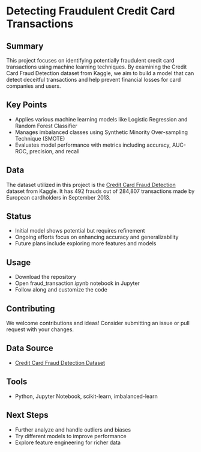 # Detecting Fraudulent Credit Card Transactions

## Summary  
This project focuses on identifying potentially fraudulent credit card transactions using machine learning techniques. By examining the Credit Card Fraud Detection dataset from Kaggle, we aim to build a model that can detect deceitful transactions and help prevent financial losses for card companies and users.

## Key Points
- Applies various machine learning models like Logistic Regression and Random Forest Classifier
- Manages imbalanced classes using Synthetic Minority Over-sampling Technique (SMOTE)  
- Evaluates model performance with metrics including accuracy, AUC-ROC, precision, and recall

## Data  
The dataset utilized in this project is the [Credit Card Fraud Detection](https://www.kaggle.com/mlg-ulb/creditcardfraud) dataset from Kaggle. It has 492 frauds out of 284,807 transactions made by European cardholders in September 2013.

## Status  
- Initial model shows potential but requires refinement
- Ongoing efforts focus on enhancing accuracy and generalizability 
- Future plans include exploring more features and models

## Usage
- Download the repository
- Open fraud_transaction.ipynb notebook in Jupyter
- Follow along and customize the code

## Contributing
We welcome contributions and ideas! Consider submitting an issue or pull request with your changes.

## Data Source  
- [Credit Card Fraud Detection Dataset](https://www.kaggle.com/mlg-ulb/creditcardfraud)

## Tools
- Python, Jupyter Notebook, scikit-learn, imbalanced-learn 

## Next Steps
- Further analyze and handle outliers and biases
- Try different models to improve performance  
- Explore feature engineering for richer data
